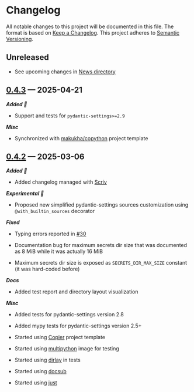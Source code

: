 # Changelog

All notable changes to this project will be documented in this file.
The format is based on [Keep a Changelog](https://keepachangelog.com/en/1.0.0/).
This project adheres to [Semantic Versioning](https://semver.org/spec/v2.0.0.html).

## Unreleased

- See upcoming changes in [News directory](https://github.com/makukha/pydantic-file-secrets/tree/main/NEWS.d)

<!-- scriv-insert-here -->

<a id='changelog-0.4.3'></a>
## [0.4.3](https://github.com/makukha/pydantic-file-secrets/releases/tag/v0.4.3) — 2025-04-21

***Added 🌿***

- Support and tests for `pydantic-settings>=2.9`

***Misc***

- Synchronized with [makukha/copython](https://github.com/makukha/copython) project template

<a id='changelog-0.4.2'></a>
## [0.4.2](https://github.com/makukha/pydantic-file-secrets/releases/tag/v0.4.2) — 2025-03-06

***Added 🌿***

- Added changelog managed with [Scriv](https://scriv.readthedocs.io)

***Experimental 🧪***

- Proposed new simplified pydantic-settings sources customization using `@with_builtin_sources` decorator

***Fixed***

- Typing errors reported in [#30](https://github.com/makukha/pydantic-file-secrets/issues/30)

- Documentation bug for maximum secrets dir size that was documented as 8 MiB while it was actually 16 MiB

- Maximum secrets dir size is exposed as `SECRETS_DIR_MAX_SIZE` constant (it was hard-coded before)

***Docs***

- Added test report and directory layout visualization

***Misc***

- Added tests for pydantic-settings version 2.8

- Added mypy tests for pydantic-settings version 2.5+

- Started using [Copier](https://copier.readthedocs.io) project template

- Started using [multipython](https://github.com/makukha/multipython) image for testing

- Started using [dirlay](https://github.com/makukha/dirlay) in tests

- Started using [docsub](https://github.com/makukha/docsub)

- Started using [just](https://just.systems)
